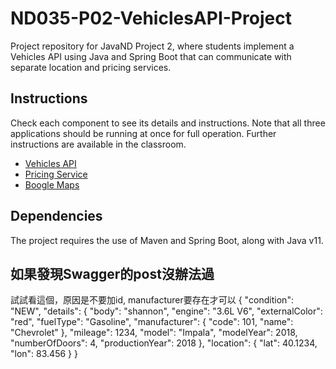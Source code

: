 # ND035-P02-VehiclesAPI-Project

Project repository for JavaND Project 2, where students implement a Vehicles API using Java and Spring Boot that can communicate with separate location and pricing services.

## Instructions

Check each component to see its details and instructions. Note that all three applications
should be running at once for full operation. Further instructions are available in the classroom.

- [Vehicles API](vehicles-api/README.md)
- [Pricing Service](pricing-service/README.md)
- [Boogle Maps](boogle-maps/README.md)

## Dependencies

The project requires the use of Maven and Spring Boot, along with Java v11.


## 如果發現Swagger的post沒辦法過
試試看這個，原因是不要加id, manufacturer要存在才可以
{
  "condition": "NEW",
  "details": {
    "body": "shannon",
    "engine": "3.6L V6",
    "externalColor": "red",
    "fuelType": "Gasoline",
    "manufacturer": {
      "code": 101,
      "name": "Chevrolet"
    },
    "mileage": 1234,
    "model": "Impala",
    "modelYear": 2018,
    "numberOfDoors": 4,
    "productionYear": 2018
  },
  "location": {
    "lat": 40.1234,
    "lon": 83.456
  }
}
